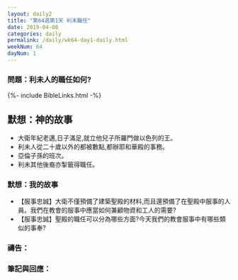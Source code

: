 ```yaml
---
layout: daily2
title: "第64週第1天 利未職任"
date: 2019-04-08
categories: daily
permalink: /daily/wk64-day1-daily.html
weekNum: 64
dayNum: 1
---
```


### 問題：利未人的職任如何?
 
{%- include BibleLinks.html -%}

## 默想：神的故事
+ 大衛年紀老邁,日子滿足,就立他兒子所羅門做以色列的王。
+ 利未人從二十歲以外的都被數點,都辦耶和華殿的事務。
+ 亞倫子孫的班次。
+ 利未其他後裔亦掣籤得職任。

### 默想：我的故事
+ 【服事忠誠】大衛不僅預備了建築聖殿的材料,而且還預備了在聖殿中服事的人員。我們在教會的服事中應當如何兼顧物資和工人的需要?
+ 【服事忠誠】聖殿的職任可以分為哪些方面?今天我們的教會服事中有哪些類似的事奉?

### 禱告：

### 筆記與回應：
